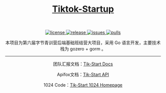 <h1 align="center">
<a href="https://github.com/ZhouXiinlei/tiktok_startup">Tiktok-Startup</a>
</h2><br>

<p align="center">
  <a href="https://github.com/ZhouXiinlei/tiktok_startup/blob/main/LICENSE">
    <img src="https://img.shields.io/github/license/ZhouXiinlei/tiktok_startup?color=red" alt="license">
  </a>
  <a href="https://github.com/ZhouXiinlei/tiktok_startup/releases">
    <img src="https://img.shields.io/github/v/release/ZhouXiinlei/tiktok_startup?color=purple&include_prereleases" alt="release">
  </a>
  <a href="https://github.com/ZhouXiinlei/tiktok_startup/issues">
    <img src="https://img.shields.io/github/issues/ZhouXiinlei/tiktok_startup.svg?color=lightgreen" alt="issues">
  </a>
   <a href="https://github.com/ZhouXiinlei/tiktok_startup/pulls">
    <img src="https://img.shields.io/github/issues-pr/ZhouXiinlei/tiktok_startup.svg?color=lightgreen" alt="pulls">
  </a>
</p>

<p align="center">
本项目为第六届字节青训营后端基础班结营大项目，采用 Go 语言开发，主要技术栈为 gozero + gorm 。
</p>

----- 

<p align="center">
团队汇报文档：<a href="https://nsb6rfg8gy.feishu.cn/docx/RgSndkUG7oDisJxwKIacs34Xn2e?from=from_copylink">Tik-Start Docs</a>
</p>
<p align="center">
Apifox文档：<a href="https://apifox.com/apidoc/shared-8f2e87c0-89ba-4c9b-9d15-e07237edba6d">Tik-Start API</a>
</p>
<p align="center">
1024 Code：<a href="https://1024code.com/~rmulj3k">Tik-Start 1024 Homepage</a>
</p>
